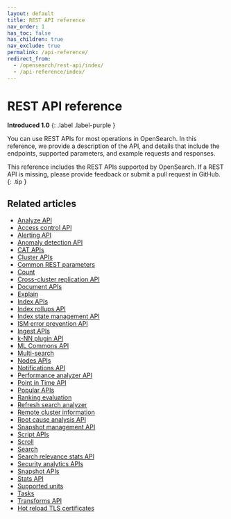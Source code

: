```yaml
---
layout: default
title: REST API reference
nav_order: 1
has_toc: false
has_children: true
nav_exclude: true
permalink: /api-reference/
redirect_from:
  - /opensearch/rest-api/index/
  - /api-reference/index/
---
```


# REST API reference
**Introduced 1.0**
{: .label .label-purple }

You can use REST APIs for most operations in OpenSearch. In this reference, we provide a description of the API, and details that include the endpoints, supported parameters, and example requests and responses.

This reference includes the REST APIs supported by OpenSearch. If a REST API is missing, please provide feedback or submit a pull request in GitHub.
{: .tip }

## Related articles 

- [Analyze API]({{site.url}}{{site.baseurl}}/api-reference/analyze-apis/)
- [Access control API]({{site.url}}{{site.baseurl}}/security/access-control/api/)
- [Alerting API]({{site.url}}{{site.baseurl}}/observing-your-data/alerting/api/)
- [Anomaly detection API]({{site.url}}{{site.baseurl}}/observing-your-data/ad/api/) 
- [CAT APIs]({{site.url}}{{site.baseurl}}/api-reference/cat/index/)
- [Cluster APIs]({{site.url}}{{site.baseurl}}/api-reference/cluster-api/index/)
- [Common REST parameters]({{site.url}}{{site.baseurl}}/api-reference/common-parameters/)
- [Count]({{site.url}}{{site.baseurl}}/api-reference/count/)
- [Cross-cluster replication API]({{site.url}}{{site.baseurl}}/tuning-your-cluster/replication-plugin/api/)
- [Document APIs]({{site.url}}{{site.baseurl}}/api-reference/document-apis/index/)
- [Explain]({{site.url}}{{site.baseurl}}/api-reference/explain/)
- [Index APIs]({{site.url}}{{site.baseurl}}/api-reference/index-apis/index/)
- [Index rollups API]({{site.url}}{{site.baseurl}}/im-plugin/index-rollups/rollup-api/)
- [Index state management API]({{site.url}}{{site.baseurl}}/im-plugin/ism/api/)
- [ISM error prevention API]({{site.url}}{{site.baseurl}}/im-plugin/ism/error-prevention/api/)
- [Ingest APIs]({{site.url}}{{site.baseurl}}/api-reference/ingest-apis/index/)
- [k-NN plugin API]({{site.url}}{{site.baseurl}}/search-plugins/knn/api/)
- [ML Commons API]({{site.url}}{{site.baseurl}}/ml-commons-plugin/api/) 
- [Multi-search]({{site.url}}{{site.baseurl}}/api-reference/multi-search/)
- [Nodes APIs]({{site.url}}{{site.baseurl}}/api-reference/nodes-apis/index/)
- [Notifications API]({{site.url}}{{site.baseurl}}/observing-your-data/notifications/api/)
- [Performance analyzer API]({{site.url}}{{site.baseurl}}/monitoring-your-cluster/pa/api/)
- [Point in Time API]({{site.url}}{{site.baseurl}}/search-plugins/point-in-time-api/)
- [Popular APIs]({{site.url}}{{site.baseurl}}/api-reference/popular-api/)
- [Ranking evaluation]({{site.url}}{{site.baseurl}}/api-reference/rank-eval/)
- [Refresh search analyzer]({{site.url}}{{site.baseurl}}/im-plugin/refresh-analyzer/)
- [Remote cluster information]({{site.url}}{{site.baseurl}}/api-reference/remote-info/)
- [Root cause analysis API]({{site.url}}{{site.baseurl}}/monitoring-your-cluster/pa/rca/api/)
- [Snapshot management API]({{site.url}}{{site.baseurl}}/tuning-your-cluster/availability-and-recovery/snapshots/sm-api/)
- [Script APIs]({{site.url}}{{site.baseurl}}/api-reference/script-apis/index/)
- [Scroll]({{site.url}}{{site.baseurl}}/api-reference/scroll/)
- [Search]({{site.url}}{{site.baseurl}}/api-reference/search/)
- [Search relevance stats API]({{site.url}}{{site.baseurl}}/search-plugins/search-relevance/stats-api/)
- [Security analytics APIs]({{site.url}}{{site.baseurl}}/security-analytics/api-tools/index/)
- [Snapshot APIs]({{site.url}}{{site.baseurl}}/api-reference/snapshots/index/)
- [Stats API]({{site.url}}{{site.baseurl}}/tuning-your-cluster/availability-and-recovery/stats-api/)
- [Supported units]({{site.url}}{{site.baseurl}}/api-reference/units/)
- [Tasks]({{site.url}}{{site.baseurl}}/api-reference/tasks/)
- [Transforms API]({{site.url}}{{site.baseurl}}/im-plugin/index-transforms/transforms-apis/)
- [Hot reload TLS certificates]({{site.url}}{{site.baseurl}}/security/configuration/tls/#hot-reloading-tls-certificates)



